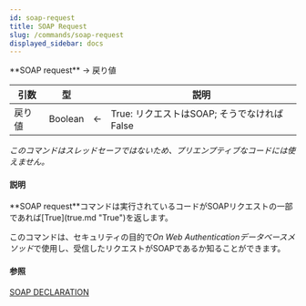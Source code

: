 ```yaml
---
id: soap-request
title: SOAP Request
slug: /commands/soap-request
displayed_sidebar: docs
---
```


<!--REF #_command_.SOAP Request.Syntax-->**SOAP request**  -> 戻り値<!-- END REF-->
<!--REF #_command_.SOAP Request.Params-->
| 引数 | 型 |  | 説明 |
| --- | --- | --- | --- |
| 戻り値 | Boolean | &#8592; | True: リクエストはSOAP; そうでなければFalse |

<!-- END REF-->

*このコマンドはスレッドセーフではないため、プリエンプティブなコードには使えません。*


#### 説明 

<!--REF #_command_.SOAP Request.Summary-->**SOAP request**コマンドは実行されているコードがSOAPリクエストの一部であれば[True](true.md "True")を返します。<!-- END REF--> 

このコマンドは、セキュリティの目的で*On Web Authenticationデータベースメソッド*で使用し、受信したリクエストがSOAPであるか知ることができます。

#### 参照 

[SOAP DECLARATION](soap-declaration.md)  